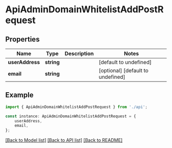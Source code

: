 # ApiAdminDomainWhitelistAddPostRequest


## Properties

Name | Type | Description | Notes
------------ | ------------- | ------------- | -------------
**userAddress** | **string** |  | [default to undefined]
**email** | **string** |  | [optional] [default to undefined]

## Example

```typescript
import { ApiAdminDomainWhitelistAddPostRequest } from './api';

const instance: ApiAdminDomainWhitelistAddPostRequest = {
    userAddress,
    email,
};
```

[[Back to Model list]](../README.md#documentation-for-models) [[Back to API list]](../README.md#documentation-for-api-endpoints) [[Back to README]](../README.md)
